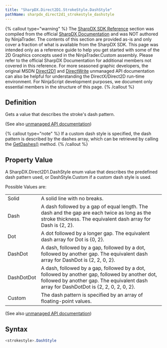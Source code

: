 ```yaml
---
title: "SharpDX.Direct2D1.StrokeStyle.DashStyle"
pathName: sharpdx_direct2d1_strokestyle_dashstyle
---
```


{% callout type="warning" %}
The [SharpDX SDK Reference](sharpdx_sdk_reference) section was compiled from the official [SharpDX Documentation](http://sharpdx.org/) and was NOT authored by NinjaTrader. The contents of this section are provided as-is and only cover a fraction of what is available from the SharpDX SDK. This page was intended only as a reference guide to help you get started with some of the 2D Graphics concepts used in the NinjaTrader.Custom assembly. Please refer to the official SharpDX Documentation for additional members not covered in this reference. For more seasoned graphic developers, the original MSDN [Direct2D1](https://msdn.microsoft.com/en-us/library/windows/desktop/dd370990.aspx) and [DirectWrite](https://msdn.microsoft.com/en-us/library/windows/desktop/dd368038.aspx) unmanaged API documentation can also be helpful for understanding the DirectX/Direct2D run-time environment. For NinjaScript development purposes, we document only essential members in the structure of this page.
{% /callout %}

## Definition

Gets a value that describes the stroke's dash pattern.

(See also [unmanaged API documentation](http://msdn.microsoft.com/en-us/library/dd372217.aspx))

{% callout type="note" %}
If a custom dash style is specified, the dash pattern is described by the dashes array, which can be retrieved by calling the [GetDashes()](sharpdx_direct2d1_strokestyle_getdashes) method.
{% /callout %}

## Property Value

A SharpDX.Direct2D1.DashStyle enum value that describes the predefined dash pattern used, or DashStyle.Custom if a custom dash style is used.

Possible Values are:

|  |  |
| --- | --- |
| Solid | A solid line with no breaks. |
| Dash | A dash followed by a gap of equal length. The dash and the gap are each twice as long as the stroke thickness. The equivalent dash array for Dash is {2, 2}. |
| Dot | A dot followed by a longer gap. The equivalent dash array for Dot is {0, 2}. |
| DashDot | A dash, followed by a gap, followed by a dot, followed by another gap. The equivalent dash array for DashDot is {2, 2, 0, 2}. |
| DashDotDot | A dash, followed by a gap, followed by a dot, followed by another gap, followed by another dot, followed by another gap. The equivalent dash array for DashDotDot is {2, 2, 0, 2, 0, 2}. |
| Custom | The dash pattern is specified by an array of floating-point values. |

(See also [unmanaged API documentation](http://msdn.microsoft.com/en-us/library/dd368087.aspx))

## Syntax

```csharp
<strokestyle>.DashStyle
```
